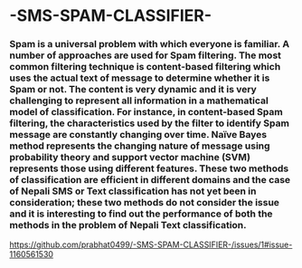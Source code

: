 # -SMS-SPAM-CLASSIFIER-

### Spam is a universal problem with which everyone is familiar. A number of approaches are used for Spam filtering. The most common filtering technique is content-based filtering which uses the actual text of message to determine whether it is Spam or not. The content is very dynamic and it is very challenging to represent all information in a mathematical model of classification. For instance, in content-based Spam filtering, the characteristics used by the filter to identify Spam message are constantly changing over time. Naïve Bayes method represents the changing nature of message using probability theory and support vector machine (SVM) represents those using different features. These two methods of classification are efficient in different domains and the case of Nepali SMS or Text classification has not yet been in consideration; these two methods do not consider the issue and it is interesting to find out the performance of both the methods in the problem of Nepali Text classification. 

https://github.com/prabhat0499/-SMS-SPAM-CLASSIFIER-/issues/1#issue-1160561530
